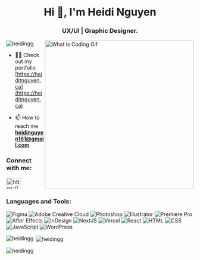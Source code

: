 <h1 align="center">Hi 👋, I'm Heidi Nguyen</h1>
<h3 align="center">UX/UI | Graphic Designer.</h3>
<img align="right" width="400" alt="What is Coding Gif" src="https://media.giphy.com/media/vZKPAfk0Bj0l8naZVx/giphy.gif" />

<p align="left"> <img src="https://komarev.com/ghpvc/?username=heidingg&label=Profile%20views&color=0e75b6&style=flat" alt="heidingg" /> </p>

- 👩‍💻 Check out my portfolio [https://heiditnguyen.ca](https://heiditnguyen.ca)

- 📫 How to reach me **heidinguyen161@gmail.com**

<h3 align="left">Connect with me:</h3>
<p align="left">
<a href="https://linkedin.com/in/https://www.linkedin.com/in/heidi-nguyen-8355a322a/](https://ca.linkedin.com/in/heidi-nguyen-8355a322a?trk=people-guest_people_search-card" target="blank"><img align="center" src="https://raw.githubusercontent.com/rahuldkjain/github-profile-readme-generator/master/src/images/icons/Social/linked-in-alt.svg" alt="https://www.linkedin.com/in/heidi-nguyen-8355a322a/" height="30" width="40" /></a>
</p>

<h3 align="left">Languages and Tools:</h3>
<p align="left"> <img alt="Figma" src="https://img.shields.io/badge/Figma-F24E1E?style=for-the-badge&logo=figma&logoColor=white" />
<img alt="Adobe Creative Cloud" src="https://img.shields.io/badge/Adobe%20Creative%20Cloud-DA1F26?style=for-the-badge&logo=Adobe%20Creative%20Cloud&logoColor=white" />
<img alt="Photoshop" src="https://img.shields.io/badge/Adobe%20Photoshop-31A8FF?style=for-the-badge&logo=Adobe%20Photoshop&logoColor=black" />
<img alt="Illustrator" src="https://img.shields.io/badge/Adobe%20Illustrator-FF9A00?style=for-the-badge&logo=adobe%20illustrator&logoColor=white" />
<img alt="Premiere Pro" src="https://img.shields.io/badge/Adobe%20Premiere%20Pro-9999FF?style=for-the-badge&logo=Adobe%20Premiere%20Pro&logoColor=white" /> <img alt="After Effects" src="https://img.shields.io/badge/Adobe%20after%20affects-CF96FD?style=for-the-badge&logo=Adobe%20after%20effects&logoColor=393665" />
<img alt="InDesign" src="https://img.shields.io/badge/Adobe%20InDesign-FF3366?style=for-the-badge&logo=Adobe%20InDesign&logoColor=white" />

  
<img alt="NextJS" src="https://img.shields.io/badge/next.js-000000?style=for-the-badge&logo=nextdotjs&logoColor=white" />
<img alt="Vercel" src="https://img.shields.io/badge/Vercel-000000?style=for-the-badge&logo=vercel&logoColor=white" /> 
<img alt="React" src="https://img.shields.io/badge/React-20232A?style=for-the-badge&logo=react&logoColor=61DAFB" /> 
<img alt="HTML" src="https://img.shields.io/badge/HTML5-E34F26?style=for-the-badge&logo=html5&logoColor=white" /> 
<img alt="CSS" src="https://img.shields.io/badge/CSS3-1572B6?style=for-the-badge&logo=css3&logoColor=white" /> 
<img alt="JavaScript" src="https://img.shields.io/badge/JavaScript-323330?style=for-the-badge&logo=javascript&logoColor=F7DF1E" /> 
<img alt="WordPress" src="https://img.shields.io/badge/Wordpress-21759B?style=for-the-badge&logo=wordpress&logoColor=white" /> 

<p><img align="left" src="https://github-readme-stats.vercel.app/api/top-langs?username=heidingg&show_icons=true&locale=en&layout=compact" alt="heidingg" /></p>

<p>&nbsp;<img align="center" src="https://github-readme-stats.vercel.app/api?username=heidingg&show_icons=true&locale=en" alt="heidingg" /></p>

<p><img align="center" src="https://github-readme-streak-stats.herokuapp.com/?user=heidingg&" alt="heidingg" /></p>
